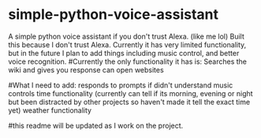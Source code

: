 # simple-python-voice-assistant
A simple python voice assistant if you don't trust Alexa. (like me lol)
Built this because I don't trust Alexa. Currently it has very limited functionality, but in the future I plan to add things including music control, and better voice recognition. 
#Currently the only functionality it has is: 
Searches the wiki and gives you response
can open websites

#What I need to add:
responds to prompts if didn't understand
music controls
time functionality (currently can tell if its morning, evening or night but been distracted by other projects so haven't made it tell the exact time yet)
weather functionality


#this readme will be updated as I work on the project. 
